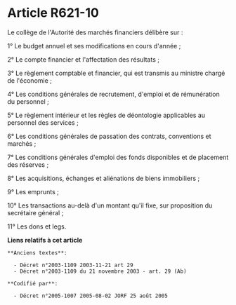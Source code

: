 # Article R621-10

Le collège de l'Autorité des marchés financiers délibère sur :

1° Le budget annuel et ses modifications en cours d'année ;

2° Le compte financier et l'affectation des résultats ;

3° Le règlement comptable et financier, qui est transmis au ministre chargé de l'économie ;

4° Les conditions générales de recrutement, d'emploi et de rémunération du personnel ;

5° Le règlement intérieur et les règles de déontologie applicables au personnel des services ;

6° Les conditions générales de passation des contrats, conventions et marchés ;

7° Les conditions générales d'emploi des fonds disponibles et de placement des réserves ;

8° Les acquisitions, échanges et aliénations de biens immobiliers ;

9° Les emprunts ;

10° Les transactions au-delà d'un montant qu'il fixe, sur proposition du secrétaire général ;

11° Les dons et legs.

**Liens relatifs à cet article**

	**Anciens textes**:

	  - Décret n°2003-1109 2003-11-21 art 29
	  - Décret n°2003-1109 du 21 novembre 2003 - art. 29 (Ab)

	**Codifié par**:

	  - Décret n°2005-1007 2005-08-02 JORF 25 août 2005
